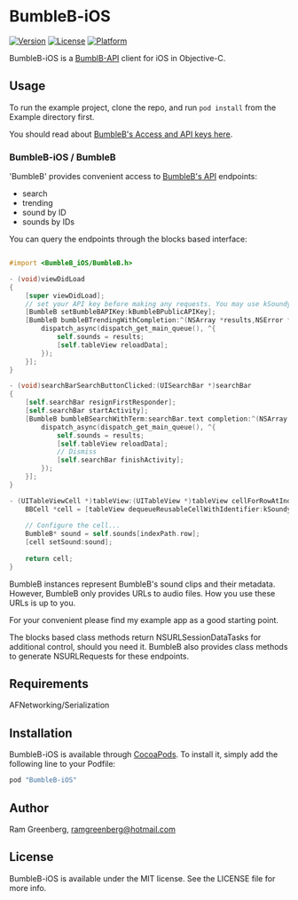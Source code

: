 # BumbleB-iOS

[![Version](https://img.shields.io/cocoapods/v/BumbleB-iOS.svg?style=flat)](http://cocoapods.org/pods/BumbleB-iOS)
[![License](https://img.shields.io/cocoapods/l/BumbleB-iOS.svg?style=flat)](http://cocoapods.org/pods/BumbleB-iOS)
[![Platform](https://img.shields.io/cocoapods/p/BumbleB-iOS.svg?style=flat)](http://cocoapods.org/pods/BumbleB-iOS)

BumbleB-iOS is a [BumblB-API](https://github.com/BumbleB-IO/BumbleB-API) client for iOS in Objective-C.

## Usage

To run the example project, clone the repo, and run `pod install` from the Example directory first.

You should read about [BumbleB's Access and API keys here](https://github.com/BumbleB-IO/BumbleB-API#access-and-api-keys).

### BumbleB-iOS / BumbleB
'BumbleB' provides convenient access to [BumbleB's API](https://github.com/BumbleB-IO/BumbleB-API) endpoints:

- search
- trending
- sound by ID
- sounds by IDs

You can query the endpoints through the blocks based interface:

```objective-c

#import <BumbleB_iOS/BumbleB.h>

- (void)viewDidLoad
{
    [super viewDidLoad];
    // set your API key before making any requests. You may use kSoundyPublicAPIKey for development.
    [BumbleB setBumbleBAPIKey:kBumbleBPublicAPIKey];
    [BumbleB bumbleBTrendingWithCompletion:^(NSArray *results,NSError *error) {
        dispatch_async(dispatch_get_main_queue(), ^{
            self.sounds = results;
            [self.tableView reloadData];
        });
    }];
}

- (void)searchBarSearchButtonClicked:(UISearchBar *)searchBar
{
    [self.searchBar resignFirstResponder];
    [self.searchBar startActivity];
    [BumbleB bumbleBSearchWithTerm:searchBar.text completion:^(NSArray *results, NSInteger totalCount, NSError *error) {
        dispatch_async(dispatch_get_main_queue(), ^{
            self.sounds = results;
            [self.tableView reloadData];
            // Dismiss
            [self.searchBar finishActivity];
        });
    }];
}

- (UITableViewCell *)tableView:(UITableView *)tableView cellForRowAtIndexPath:(NSIndexPath *)indexPath {
    BBCell *cell = [tableView dequeueReusableCellWithIdentifier:kSoundyCellIdentifier];
    
    // Configure the cell...
    BumbleB* sound = self.sounds[indexPath.row];
    [cell setSound:sound];
    
    return cell;
}

```

BumbleB instances represent BumbleB's sound clips and their metadata. However, BumbleB only provides URLs to audio files. How you use these URLs is up to you.

For your convenient please find my example app as a good starting point.

The blocks based class methods return NSURLSessionDataTasks for additional control, should you need it.
BumbleB also provides class methods to generate NSURLRequests for these endpoints.

## Requirements

AFNetworking/Serialization

## Installation

BumbleB-iOS is available through [CocoaPods](http://cocoapods.org). To install
it, simply add the following line to your Podfile:

```ruby
pod "BumbleB-iOS"
```

## Author

Ram Greenberg, ramgreenberg@hotmail.com

## License

BumbleB-iOS is available under the MIT license. See the LICENSE file for more info.
